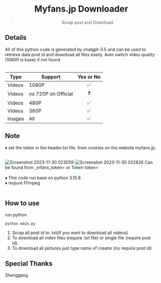 <h1 align="center">Myfans.jp Downloader</h1>
<blockquote><p align="center">Scrap post and Download</p></blockquote>
<h2>Details</h2>
All of this python code is generated by chatgpt-3.5 and can be used to retrieve data post id and download all files easily.
Auto switch video quality (1080P is base) if not found</br></br>

|Type| Support         | Yes or No |
|-| --------------- |:-----:|
|Videos| 1080P           | ✅    |
|Videos| no 720P on Official| ❓ |
|Videos| 480P            | ✅    |
|Videos| 360P            | ✅    |
|Images| All          | ✅    |
<h2>Note</h2>
♦️ set the token in the header.txt file.
from cookies on the website myfans.jp.</br></br>

![Screenshot 2023-11-30 023059](https://github.com/FudgeRK/MyfansVideoDownload/assets/30218389/d1beaf05-bdd7-4ee9-8799-fa7590fce79a)
![Screenshot 2023-11-30 022826](https://github.com/FudgeRK/MyfansVideoDownload/assets/30218389/04357ec0-b076-4372-8dd1-31f2b9602901)
Can be found from _mfans_token= or Token token=</br></br>
♦️ This code run base on python 3.10.8</br>
♦️ reqiure FFmpeg</br></br>

<h2>How to use</h2>
run python

```
python main.py
```
1. Scrap all post id to .txt(if you want to download all videos)</br>
2. To download all video files (require .txt file)
or single file (require post id).</br>
3. To download all pictures just type name of creator (no require post id)

<h2>Special Thanks</h2>
Shenggang


